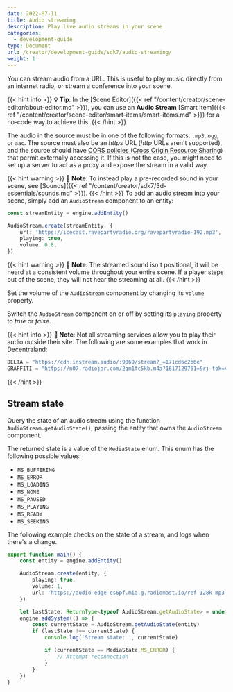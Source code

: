 ```yaml
---
date: 2022-07-11
title: Audio streaming
description: Play live audio streams in your scene.
categories:
  - development-guide
type: Document
url: /creator/development-guide/sdk7/audio-streaming/
weight: 1
---
```


You can stream audio from a URL. This is useful to play music directly from an internet radio, or stream a conference into your scene.

{{< hint info >}}
**💡 Tip**: In the [Scene Editor]({{< ref "/content/creator/scene-editor/about-editor.md" >}}), you can use an **Audio Stream** [Smart Item]({{< ref "/content/creator/scene-editor/smart-items/smart-items.md" >}}) for a no-code way to achieve this.
{{< /hint >}}

The audio in the source must be in one of the following formats: `.mp3`, `ogg`, or `aac`. The source must also be an _https_ URL (_http_ URLs aren't supported), and the source should have [CORS policies (Cross Origin Resource Sharing)](https://en.wikipedia.org/wiki/Cross-origin_resource_sharing) that permit externally accessing it. If this is not the case, you might need to set up a server to act as a proxy and expose the stream in a valid way.

{{< hint warning >}}
**📔 Note**: To instead play a pre-recorded sound in your scene, see [Sounds]({{< ref "/content/creator/sdk7/3d-essentials/sounds.md" >}}).
{{< /hint >}}
To add an audio stream into your scene, simply add an `AudioStream` component to an entity:

```ts
const streamEntity = engine.addEntity()

AudioStream.create(streamEntity, {
	url: 'https://icecast.ravepartyradio.org/ravepartyradio-192.mp3',
	playing: true,
	volume: 0.8,
})
```

{{< hint warning >}}
**📔 Note**: The streamed sound isn't positional, it will be heard at a consistent volume throughout your entire scene. If a player steps out of the scene, they will not hear the streaming at all.
{{< /hint >}}

Set the volume of the `AudioStream` component by changing its `volume` property.

Switch the `AudioStream` component on or off by setting its `playing` property to _true_ or _false_.

{{< hint info >}}
**📔 Note**:
Not all streaming services allow you to play their audio outside their site. The following are some examples that work in Decentraland:

```ts
DELTA = "https://cdn.instream.audio/:9069/stream?_=171cd6c2b6e"
GRAFFITI = "https://n07.radiojar.com/2qm1fc5kb.m4a?1617129761=&rj-tok=AAABeIR7VqwAilDFeUM39SDjmw&rj-ttl=5"
```

{{< /hint >}}

## Stream state

Query the state of an audio stream using the function `AudioStream.getAudioState()`, passing the entity that owns the `AudioStream` component.

The returned state is a value of the `MediaState` enum. This enum has the following possible values:

- `MS_BUFFERING`
- `MS_ERROR`
- `MS_LOADING`
- `MS_NONE`
- `MS_PAUSED`
- `MS_PLAYING`
- `MS_READY`
- `MS_SEEKING`

The following example checks on the state of a stream, and logs when there's a change.

```ts
export function main() {
	const entity = engine.addEntity()

	AudioStream.create(entity, {
		playing: true,
		volume: 1,
		url: 'https://audio-edge-es6pf.mia.g.radiomast.io/ref-128k-mp3-stereo',
	})

	let lastState: ReturnType<typeof AudioStream.getAudioState> = undefined
	engine.addSystem(() => {
		const currentState = AudioStream.getAudioState(entity)
		if (lastState !== currentState) {
			console.log('Stream state: ', currentState)

			if (currentState == MediaState.MS_ERROR) {
				// Attempt reconnection
			}
		}
	})
}
```
